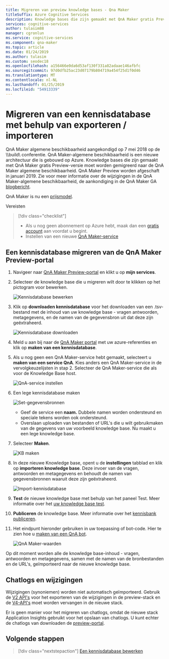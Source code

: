 ```yaml
---
title: Migreren van preview knowledge bases - Qna Maker
titleSuffix: Azure Cognitive Services
description: Knowledge bases die zijn gemaakt met QnA Maker gratis Preview-versie moet worden gemigreerd naar de QnA Maker algemene beschikbaarheid. QnA Maker Preview worden afgeschaft in januari 2019.
services: cognitive-services
author: tulasim88
manager: cgronlun
ms.service: cognitive-services
ms.component: qna-maker
ms.topic: article
ms.date: 01/24/2019
ms.author: tulasim
ms.custom: seodec18
ms.openlocfilehash: a156466e0da6d53af130f331a82adaae146afbfc
ms.sourcegitcommit: 97d0dfb25ac23d07179b804719a454f25d1f0d46
ms.translationtype: MT
ms.contentlocale: nl-NL
ms.lasthandoff: 01/25/2019
ms.locfileid: "54913339"
---
```

# <a name="migrate-a-knowledge-base-using-export-import"></a>Migreren van een kennisdatabase met behulp van exporteren / importeren
QnA Maker algemene beschikbaarheid aangekondigd op 7 mei 2018 op de \\\build\ conferentie. QnA Maker-algemene beschikbaarheid is een nieuwe architectuur die is gebouwd op Azure. Knowledge bases die zijn gemaakt met QnA Maker gratis Preview-versie moet worden gemigreerd naar de QnA Maker algemene beschikbaarheid. QnA Maker Preview worden afgeschaft in januari 2019. Zie voor meer informatie over de wijzigingen in de QnA Maker-algemene beschikbaarheid, de aankondiging in de QnA Maker GA [blogbericht](https://aka.ms/qnamakerga-blog).

QnA Maker is nu een [prijsmodel](https://azure.microsoft.com/pricing/details/cognitive-services/qna-maker/).

Vereisten
> [!div class="checklist"]
> * Als u nog geen abonnement op Azure hebt, maak dan een [gratis account](https://azure.microsoft.com/free/?WT.mc_id=A261C142F) aan voordat u begint.
> * Instellen van een nieuwe [QnA Maker-service](../How-To/set-up-qnamaker-service-azure.md)

## <a name="migrate-a-knowledge-base-from-qna-maker-preview-portal"></a>Een kennisdatabase migreren van de QnA Maker Preview-portal
1. Navigeer naar [QnA Maker Preview-portal](https://aka.ms/qnamaker-old-portal
) en klikt u op **mijn services**.
2. Selecteer de knowledge base die u migreren wilt door te klikken op het pictogram voor bewerken.

    ![Kennisdatabase bewerken](../media/qnamaker-how-to-migrate-kb/preview-editkb.png)

3. Klik op **downloaden kennisdatabase** voor het downloaden van een .tsv-bestand met de inhoud van uw knowledge base - vragen antwoorden, metagegevens, en de namen van de gegevensbron uit dat deze zijn geëxtraheerd.

    ![Kennisdatabase downloaden](../media/qnamaker-how-to-migrate-kb/preview-download.png)

4. Meld u aan bij naar de [QnA Maker portal](https://qnamaker.ai) met uw azure-referenties en klik op **maken van een kennisdatabase**.
    
5. Als u nog geen een QnA Maker-service hebt gemaakt, selecteert u **maken van een service QnA**. Kies anders een QnA Maker-service in de vervolgkeuzelijsten in stap 2. Selecteer de QnA Maker-service die als voor de Knowledge Base host.

    ![QnA-service instellen](../media/qnamaker-how-to-create-kb/setup-qna-resource.png)

6. Een lege kennisdatabase maken 

    ![Set-gegevensbronnen](../media/qnamaker-how-to-create-kb/set-data-sources.png)

    - Geef de service een **naam.** Dubbele namen worden ondersteund en speciale tekens worden ook ondersteund.
    - Overslaan uploaden van bestanden of URL's die u wilt gebruikmaken van de gegevens van uw voorbeeld knowledge base. Nu maakt u een lege knowledge base.

7. Selecteer **Maken**.

    ![KB maken](../media/qnamaker-how-to-create-kb/create-kb.png)

8. In deze nieuwe Knowledge base, opent u de **instellingen** tabblad en klik op **importeren knowledge base**. Deze invoer van de vragen, antwoorden en metagegevens en behoudt de namen van gegevensbronnen waaruit deze zijn geëxtraheerd.

   ![Import-kennisdatabase](../media/qnamaker-how-to-migrate-kb/Import.png)

9. **Test** de nieuwe knowledge base met behulp van het paneel Test. Meer informatie over het [uw knowledge base test](../How-To/test-knowledge-base.md).
10. **Publiceren** de knowledge base. Meer informatie over het [kennisbank publiceren](../How-To/publish-knowledge-base.md).
11. Het eindpunt hieronder gebruiken in uw toepassing of bot-code. Hier te zien hoe u [maken van een QnA bot](../Tutorials/create-qna-bot.md).

    ![QnA Maker-waarden](../media/qnamaker-tutorials-create-bot/qnamaker-settings-kbid-key.PNG)

Op dit moment worden alle de knowledge base-inhoud - vragen, antwoorden en metagegevens, samen met de namen van de bronbestanden en de URL's, geïmporteerd naar de nieuwe knowledge base. 

## <a name="chatlogs-and-alterations"></a>Chatlogs en wijzigingen
Wijzigingen (synoniemen) worden niet automatisch geïmporteerd. Gebruik de [V2 API's](https://aka.ms/qnamaker-v2-apis) voor het exporteren van de wijzigingen in de preview-stack en de [V4-API's](https://aka.ms/qnamaker-v4-apis) moet worden vervangen in de nieuwe stack.

Er is geen manier voor het migreren van chatlogs, omdat de nieuwe stack Application Insights gebruikt voor het opslaan van chatlogs. U kunt echter de chatlogs van downloaden de [preview-portal](https://aka.ms/qnamaker-old-portal).

## <a name="next-steps"></a>Volgende stappen

> [!div class="nextstepaction"]
> [Een kennisdatabase bewerken](../How-To/edit-knowledge-base.md)
